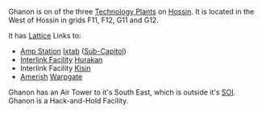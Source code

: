 Ghanon is on of the three [Technology Plants](../locations/Technology_Plant.md)
on [Hossin](../locations/Hossin.md). It is located in the West of Hossin in
grids F11, F12, G11 and G12.

It has [Lattice](../terminology/Lattice.md) Links to:

- [Amp Station](../locations/Amp_Station.md) [Ixtab](Ixtab.md)
  ([Sub-Capitol](../locations/Sub-Capitol.md))
- [Interlink Facility](../locations/Interlink.md) [Hurakan](Hurakan.md)
- Interlink Facility [Kisin](Kisin.md)
- [Amerish](../locations/Amerish.md) [Warpgate](../locations/Warpgate.md)

Ghanon has an Air Tower to it's South East, which is outside it's
[SOI](../locations/Sphere_of_Influence.md). Ghanon is a Hack-and-Hold Facility.


